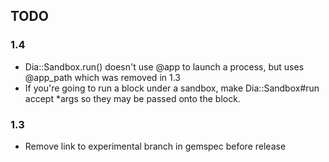 ## TODO

### 1.4
* Dia::Sandbox.run() doesn't use @app to launch a process, but uses @app\_path which was removed in 1.3
 * If you're going to run a block under a sandbox, make Dia::Sandbox#run accept *args so they may be passed onto the block.

### 1.3
* Remove link to experimental branch in gemspec before release
